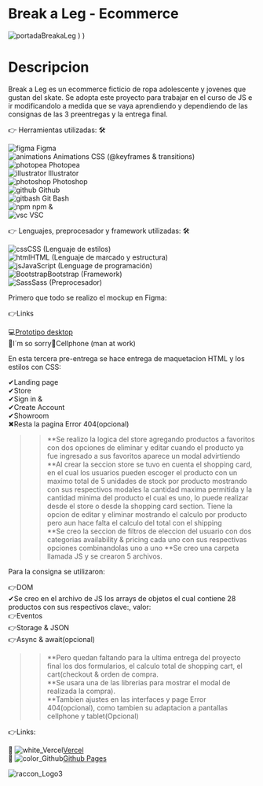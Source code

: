 
# Break a Leg - Ecommerce</br>

![portadaBreakaLeg](https://github.com/DIGORACCOON4279/PreEntrega3/assets/88150970/14d27299-ad01-48f4-8fd7-82b8264922ba)
)
)

# Descripcion</br>

Break a Leg es un ecommerce ficticio de ropa adolescente y jovenes que gustan del skate. Se adopta este proyecto para trabajar en el curso de JS e ir modificandolo a medida que se vaya aprendiendo y dependiendo de las consignas de las 3 preentregas y la entrega final.</br>

👉 Herramientas utilizadas: 🛠 </br>

![figma](https://github.com/DIGORACCOON4279/EntregaFinal/assets/88150970/fca318c0-6b7d-4046-b0aa-55a83f0419a3) Figma</br>
![animations](https://github.com/DIGORACCOON4279/EntregaFinal/assets/88150970/2fdc31da-eb29-4247-90d3-0b5727606aa7) Animations CSS (@keyframes & transitions)</br>
![photopea](https://github.com/DIGORACCOON4279/EntregaFinal/assets/88150970/ceac05f4-c505-4889-85d0-60a1566fc4ef) Photopea</br>
![illustrator](https://github.com/DIGORACCOON4279/Break-a-Leg/assets/88150970/01af6777-bc68-4e87-96c3-33cc5a6a76cf) Illustrator</br>
![photoshop](https://github.com/DIGORACCOON4279/Break-a-Leg/assets/88150970/bcba26da-b44f-41a3-8d48-9f1255ebe12b) Photoshop</br>
![github](https://github.com/DIGORACCOON4279/EntregaFinal/assets/88150970/01f94f79-8e78-42f8-bc9a-2b6707a9a36d) Github</br>
![gitbash](https://github.com/DIGORACCOON4279/EntregaFinal/assets/88150970/3d2e83ec-bea3-47bf-a5a4-d9524e0406b0) Git Bash </br>
![npm](https://github.com/DIGORACCOON4279/Break-a-Leg/assets/88150970/e703b698-4589-43d5-b5ba-2a75693a3691) npm &</br>
![vsc](https://github.com/DIGORACCOON4279/EntregaFinal/assets/88150970/bd61bcc5-5a44-4c33-b675-d03bb01589c0) VSC</br>

👉 Lenguajes, preprocesador y framework utilizadas: 🛠</br>

![css](https://github.com/DIGORACCOON4279/Break-a-Leg/assets/88150970/b2e2f475-b8d9-4188-aae4-fe7e9a7acf4a)CSS (Lenguaje de estilos)</br>
![html](https://github.com/DIGORACCOON4279/Break-a-Leg/assets/88150970/b0692228-5ca9-433d-a4c5-b52369d3c4bf)HTML (Lenguaje de marcado y estructura)</br>
![js](https://github.com/DIGORACCOON4279/Break-a-Leg/assets/88150970/1ef7c489-c0b4-41a6-bdce-b12d8c0654ad)JavaScript (Lenguage de programación)</br>
![Bootstrap](https://github.com/DIGORACCOON4279/Break-a-Leg/assets/88150970/570d9449-d0dc-4e46-b34c-cae994960cff)Bootstrap (Framework)</br>
![Sass](https://github.com/DIGORACCOON4279/Break-a-Leg/assets/88150970/97214254-d103-46e6-a306-8f5c3c10571c)Sass (Preprocesador)</br>

Primero que todo se realizo el mockup en Figma:</br>

👉Links  </br>

💻[Prototipo desktop](https://www.figma.com/proto/gRXoq1ASGPhQZxr65ZgDZQ/Break-a-Leg?page-id=1868%3A9069&type=design&node-id=1868-11638&viewport=4929%2C20517%2C0.31&t=SJTlBD9JZ5jP49Mz-1&scaling=scale-down&starting-point-node-id=1868%3A11638&mode=design)</br>
🚧I´m so sorry📱Cellphone (man at work)</br>

En esta tercera pre-entrega se hace entrega de maquetacion HTML y los estilos con CSS:</br>

✔Landing page</br>
✔Store</br>
✔Sign in & </br>
✔Create Account</br>
✔Showroom</br>
✖Resta la pagina Error 404(opcional)</br>

>>**Se  realizo la logica del store agregando productos a favoritos con dos opciones de eliminar y editar cuando el producto ya fue ingresado a sus favoritos aparece un modal advirtiendo</br>
>>**Al crear la seccion store  se tuvo en cuenta el shopping card, en el cual los usuarios pueden escoger el producto con un maximo total de 5 unidades de stock por producto mostrando con sus respectivos modales la cantidad maxima permitida y la cantidad minima del producto el cual es uno, lo puede realizar desde el store o desde la shopping card section. Tiene la opcion de editar y eliminar mostrando el calculo por producto pero aun hace falta el calculo del total con el shipping</br>
>>**Se creo la seccion de filtros de eleccion del usuario con dos categorias availability & pricing cada uno con sus respectivas opciones combinandolas uno a uno
>>**Se creo una carpeta llamada JS y se crearon 5 archivos.

Para la consigna se utilizaron:</br>

👉DOM</br>
✔Se creo en el archivo de JS los arrays de objetos el cual contiene 28 productos con sus respectivos clave:, valor:</br>
👉Eventos</br>
👉Storage & JSON</br>
👉Async & await(opcional)</br>

>>**Pero quedan faltando para la ultima entrega del proyecto final los dos formularios, el calculo total de shopping cart, el cart(checkout & orden de compra.</br> 
>>**Se usara una de las librerias para mostrar el modal de realizada la compra).</br>
>>**Tambien ajustes en las interfaces y page Error 404(opcional), como tambien su adaptacion a pantallas cellphone y tablet(Opcional)</br>

👉Links:</br>

🚀 ![white_Vercel](https://github.com/DIGORACCOON4279/Break-a-Leg/assets/88150970/05e191bc-53e1-42d0-9c84-0b4b832abd88)[Vercel](https://break-a-leg.vercel.app/)</br>
🚀 ![color_Github](https://github.com/DIGORACCOON4279/Break-a-Leg/assets/88150970/396134d1-0b2d-48da-a5c1-e2f3b5d62e17)[Github Pages]()</br>


![raccon_Logo3](https://github.com/DIGORACCOON4279/Break-a-Leg/assets/88150970/0950de58-a518-42f3-a502-088da15a18d4)
